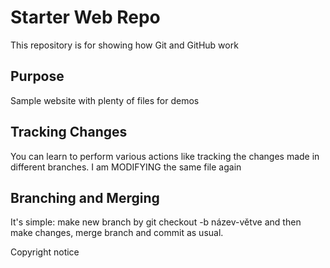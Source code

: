 # Starter Web Repo

This repository is for showing how Git and GitHub work

## Purpose

Sample website with plenty of files for demos

## Tracking Changes

You can learn to perform various actions like tracking the changes made in different branches.
I am MODIFYING the same file again

## Branching and Merging

It's simple: make new branch by git checkout -b název-větve
and then make changes, merge branch and commit as usual.

Copyright notice